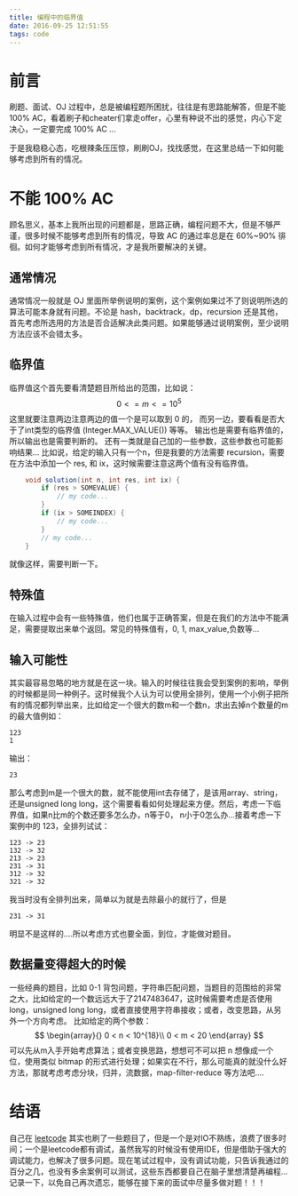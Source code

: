 ```yaml
---
title: 编程中的临界值
date: 2016-09-25 12:51:55
tags: code
---
```

# 前言
刷题、面试、OJ 过程中，总是被编程题所困扰，往往是有思路能解答，但是不能 100% AC，看着刷子和cheater们拿走offer，心里有种说不出的感觉，内心下定决心，一定要完成 100% AC ...

于是我稳稳心态，吃根辣条压压惊，刷刷OJ，找找感觉，在这里总结一下如何能够考虑到所有的情况。

# 不能 100% AC
顾名思义，基本上我所出现的问题都是，思路正确，编程问题不大，但是不够严谨，很多时候不能够考虑到所有的情况，导致 AC 的通过率总是在  60%~90% 徘徊。如何才能够考虑到所有情况，才是我所要解决的关键。

## 通常情况
通常情况一般就是 OJ 里面所举例说明的案例，这个案例如果过不了则说明所选的算法可能本身就有问题。不论是 hash，backtrack，dp，recursion 还是其他，首先考虑所选用的方法是否合适解决此类问题。如果能够通过说明案例，至少说明方法应该不会错太多。

## 临界值
临界值这个首先要看清楚题目所给出的范围，比如说：
$$0 <= m <= 10^5$$
这里就要注意两边注意两边的值一个是可以取到 0 的， 而另一边，要看看是否大于了int类型的临界值 (Integer.MAX_VALUE()) 等等。
输出也是需要有临界值的，所以输出也是需要判断的。
还有一类就是自己加的一些参数，这些参数也可能影响结果...
比如说，给定的输入只有一个n，但是我要的方法需要 recursion，需要在方法中添加一个 res, 和 ix，这时候需要注意这两个值有没有临界值。
```java
    void solution(int n, int res, int ix) {
        if (res > SOMEVALUE) {
            // my code...
        }
        if (ix > SOMEINDEX) {
            // my code...
        }
        // my code...
    }
```
就像这样，需要判断一下。

## 特殊值
在输入过程中会有一些特殊值，他们也属于正确答案，但是在我们的方法中不能满足，需要提取出来单个返回。常见的特殊值有，0, 1, max_value,负数等...

## 输入可能性
其实最容易忽略的地方就是在这一块。输入的时候往往我会受到案例的影响，举例的时候都是同一种例子。这时候我个人认为可以使用全排列，使用一个小例子把所有的情况都列举出来，比如给定一个很大的数m和一个数n，求出去掉n个数量的m的最大值例如：

    123
    1

输出：

    23
那么考虑到m是一个很大的数，就不能使用int去存储了，是该用array、string，还是unsigned long long，这个需要看看如何处理起来方便。然后，考虑一下临界值，如果n比m的个数还要多怎么办，n等于0， n小于0怎么办...接着考虑一下案例中的 123，全排列试试：

    123 -> 23
    132 -> 32
    213 -> 23
    231 -> 31
    312 -> 32
    321 -> 32
我当时没有全排列出来，简单以为就是去除最小的就行了，但是

    231 -> 31
明显不是这样的....所以考虑方式也要全面，到位，才能做对题目。

## 数据量变得超大的时候
一些经典的题目，比如 0-1 背包问题，字符串匹配问题，当题目的范围给的非常之大，比如给定的一个数远远大于了2147483647，这时候需要考虑是否使用long，unsigned long long，或者直接使用字符串接收；或者，改变思路，从另外一个方向考虑。 比如给定的两个参数：
$$
\begin{array}{}
       0 < n < 10^{18}\\
       0 < m < 20
\end{array}
$$
可以先从m入手开始考虑算法；或者变换思路，想想可不可以把 n 想像成一个位，使用类似 bitmap 的形式进行处理；如果实在不行，那么可能真的就没什么好方法，那就考虑考虑分块，归并，流数据，map-filter-reduce 等方法吧....

# 结语
自己在 [leetcode](http://leetcode.com) 其实也刷了一些题目了，但是一个是对IO不熟练，浪费了很多时间；一个是leetcode都有调试，虽然我写的时候没有使用IDE，但是借助于强大的调试能力，也解决了很多问题。现在笔试过程中，没有调试功能，只告诉我通过的百分之几，也没有多余案例可以测试，这些东西都要自己在脑子里想清楚再编程...
记录一下，以免自己再次遗忘，能够在接下来的面试中尽量多做对题！！！
